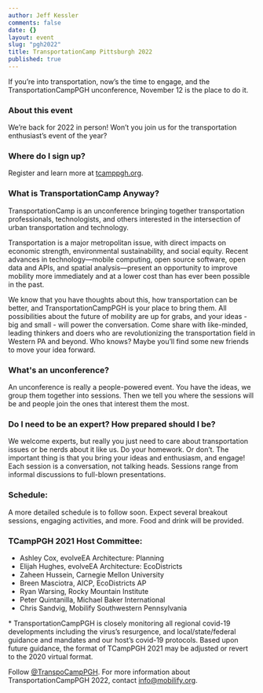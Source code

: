 ```yaml
---
author: Jeff Kessler
comments: false
date: {}
layout: event
slug: "pgh2022"
title: TransportationCamp Pittsburgh 2022
published: true
---
```



If you’re into transportation, now’s the time to engage, and the TransportationCampPGH unconference, November 12 is the place to do it.

### About this event
We’re back for 2022 in person! Won’t you join us for the transportation enthusiast’s event of the year?

### Where do I sign up?
Register and learn more at [tcamppgh.org](tcamppgh.org).

### What is TransportationCamp Anyway?
TransportationCamp is an unconference bringing together transportation professionals, technologists, and others interested in the intersection of urban transportation and technology.

Transportation is a major metropolitan issue, with direct impacts on economic strength, environmental sustainability, and social equity. Recent advances in technology—mobile computing, open source software, open data and APIs, and spatial analysis—present an opportunity to improve mobility more immediately and at a lower cost than has ever been possible in the past.

We know that you have thoughts about this, how transportation can be better, and TransportationCampPGH is your place to bring them. All possibilities about the future of mobility are up for grabs, and your ideas - big and small - will power the conversation. Come share with like-minded, leading thinkers and doers who are revolutionizing the transportation field in Western PA and beyond. Who knows? Maybe you’ll find some new friends to move your idea forward.

### What's an unconference?
An unconference is really a people-powered event. You have the ideas, we group them together into sessions. Then we tell you where the sessions will be and people join the ones that interest them the most.

### Do I need to be an expert? How prepared should I be?
We welcome experts, but really you just need to care about transportation issues or be nerds about it like us. Do your homework. Or don’t. The important thing is that you bring your ideas and enthusiasm, and engage! Each session is a conversation, not talking heads. Sessions range from informal discussions to full-blown presentations.

### Schedule:
A more detailed schedule is to follow soon. Expect several breakout sessions, engaging activities, and more. Food and drink will be provided.

### TCampPGH 2021 Host Committee:
- Ashley Cox, evolveEA Architecture: Planning
- Elijah Hughes, evolveEA Architecture: EcoDistricts
- Zaheen Hussein, Carnegie Mellon University
- Breen Masciotra, AICP, EcoDistricts AP
- Ryan Warsing, Rocky Mountain Institute
- Peter Quintanilla, Michael Baker International
- Chris Sandvig, Mobilify Southwestern Pennsylvania

\* TransportationCampPGH is closely monitoring all regional covid-19 developments including the virus’s resurgence, and local/state/federal guidance and mandates and our host’s covid-19 protocols. Based upon future guidance, the format of TCampPGH 2021 may be adjusted or revert to the 2020 virtual format.


Follow [@TranspoCampPGH](https://twitter.com/TranspoCampPGH). For more information about TransportationCampPGH 2022, contact info@mobilify.org.
